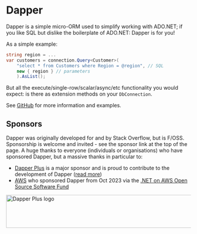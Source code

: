 # Dapper

Dapper is a simple micro-ORM used to simplify working with ADO.NET; if you like SQL but dislike the boilerplate of ADO.NET: Dapper is for you!

As a simple example:

``` c#
string region = ...
var customers = connection.Query<Customer>(
    "select * from Customers where Region = @region", // SQL
    new { region } // parameters
    ).AsList();
```

But all the execute/single-row/scalar/async/etc functionality you would expect: is there as extension methods on your `DbConnection`.

See [GitHub](https://github.com/DapperLib/Dapper) for more information and examples.

Sponsors
--------

Dapper was originally developed for and by Stack Overflow, but is F/OSS. Sponsorship is welcome and invited - see the sponsor link at the top of the page.
A huge thanks to everyone (individuals or organisations) who have sponsored Dapper, but a massive thanks in particular to:

- [Dapper Plus](https://dapper-plus.net/) is a major sponsor and is proud to contribute to the development of Dapper ([read more](https://dapperlib.github.io/Dapper/dapperplus))
- [AWS](https://github.com/aws) who sponsored Dapper from Oct 2023 via the [.NET on AWS Open Source Software Fund](https://github.com/aws/dotnet-foss)


<a href="https://www.learndapper.com/"><img width="728" height="90" alt="Dapper Plus logo" src="https://dapperlib.github.io/Dapper/dapper-sponsor.png" width="50" align="middle"/></a>
